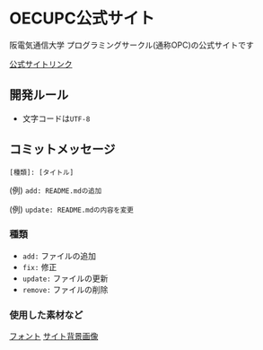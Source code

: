 # OECUPC公式サイト

阪電気通信大学 プログラミングサークル(通称OPC)の公式サイトです

[公式サイトリンク](https://oecupc.github.io/opcofficial/index.html)

## 開発ルール
- 文字コードは`UTF-8`

## コミットメッセージ
`[種類]: [タイトル]`

(例) `add: README.mdの追加`

(例) `update: README.mdの内容を変更`

### 種類
- `add:` ファイルの追加
- `fix:` 修正
- `update:` ファイルの更新
- `remove:` ファイルの削除

### 使用した素材など
[フォント](https://fonts.google.com/specimen/Zen+Maru+Gothic)
[サイト背景画像](https://www.svgbackgrounds.com/)